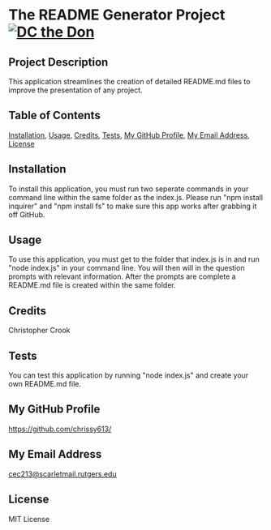 # The README Generator Project [![DC the Don](https://img.shields.io/badge/DC%20-THE%20DON-red)](https://img.shields.io/badge/DC%20-THE%20DON-red) 
 
## Project Description 
 
 This application streamlines the creation of detailed README.md files to improve the presentation of any project. 
 
 
## Table of Contents 
 
 [Installation](#installation), [Usage](#usage), [Credits](#credits), [Tests](#tests), [My GitHub Profile](#my-github-profile), [My Email Address](#my-email-address), [License](#license) 
 
 
## Installation 
 
 To install this application, you must run two seperate commands in your command line within the same folder as the index.js. Please run "npm install inquirer" and "npm install fs" to make sure this app works after grabbing it off GitHub. 
 
 
## Usage 
 
 To use this application, you must get to the folder that index.js is in and run "node index.js" in your command line. You will then will in the question prompts with relevant information. After the prompts are complete a README.md file is created within the same folder. 
 
 
## Credits 
 
 Christopher Crook 
 
 
## Tests 
 
 You can test this application by running "node index.js" and create your own README.md file. 
 
 
## My GitHub Profile 
 
 https://github.com/chrissy613/ 
 
 
## My Email Address 
 
 cec213@scarletmail.rutgers.edu 
 
 
## License 
 
 MIT License 
